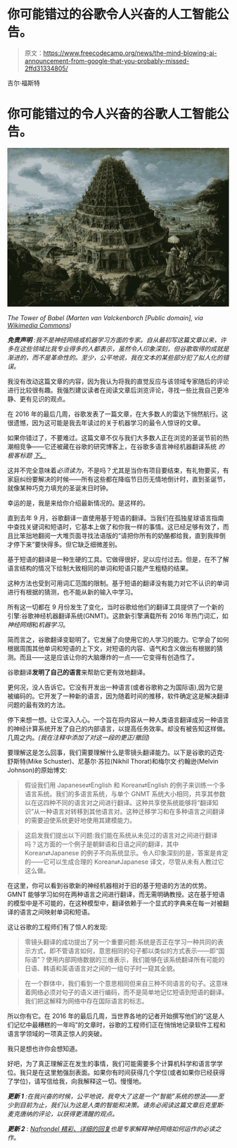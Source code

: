 # 你可能错过的谷歌令人兴奋的人工智能公告。

> 原文：<https://www.freecodecamp.org/news/the-mind-blowing-ai-announcement-from-google-that-you-probably-missed-2ffd31334805/>

吉尔·福斯特

# 你可能错过的令人兴奋的谷歌人工智能公告。

![4SWZ0bC-UaBrJ00qPdvXN31mNuj34DxFz07F](img/56229a94f51e43807450a0b6d23f1e36.png)

*The Tower of Babel (Marten van Valckenborch [Public domain], via [Wikimedia Commons](https://commons.wikimedia.org/wiki/File%3AMarten_van_Valckenborch_the_Elder_-_The_Tower_of_Babel_-_Google_Art_Project.jpg))*

***免责声明*** *:我不是神经网络或机器学习方面的专家。自从最初写这篇文章以来，许多在这些领域比我专业得多的人都表示，虽然令人印象深刻，但谷歌取得的成就是渐进的，而不是革命性的。至少，公平地说，我在文本的某些部分犯了拟人化的错误。*

我没有改动这篇文章的内容，因为我认为将我的直觉反应与该领域专家随后的评论进行比较很有趣。我强烈建议读者在阅读文章后浏览评论，寻找一些比我自己更冷静、更有见识的观点。

在 2016 年的最后几周，谷歌发表了一篇文章，在大多数人的雷达下悄然航行。这很遗憾，因为这可能是我去年读过的关于机器学习的最令人惊讶的文章。

如果你错过了，不要难过。这篇文章不仅与我们大多数人正在浏览的圣诞节前的热潮相竞争——它还被藏在谷歌的研究博客上，在谷歌多语言神经机器翻译系统 *的极客标题 [*下。*](https://research.googleblog.com/2016/11/zero-shot-translation-with-googles.html)*

这并不完全意味着*必须读为*，不是吗？尤其是当你有项目要结束，有礼物要买，有家庭纠纷要解决的时候——所有这些都在降临节日历无情地倒计时，直到圣诞节，就像某种巧克力填充的圣诞末日时钟。

幸运的是，我是来给你介绍最新情况的。是这样的。

直到去年 9 月，谷歌翻译一直使用基于短语的翻译。当我们在孤独星球语言指南中查找关键词和短语时，它基本上做了和你我一样的事情。这已经足够有效了，而且比笨拙地翻阅一大堆页面寻找法语版的“请把你所有的奶酪都给我，直到我摔倒才停下来”要快得多。但它缺乏细微差别。

基于短语的翻译是一种生硬的工具。它做得很好，足以应付过去。但是，在不了解语言结构的情况下绘制大致相同的单词和短语只能产生粗糙的结果。

这种方法也受到可用词汇范围的限制。基于短语的翻译没有能力对它不认识的单词进行有根据的猜测，也不能从新的输入中学习。

所有这一切都在 9 月份发生了变化，当时谷歌给他们的翻译工具提供了一个新的引擎:谷歌神经机器翻译系统(GNMT)。这款新引擎满载所有 2016 年热门词汇，如*神经网络*和*机器学习*。

简而言之，谷歌翻译变聪明了。它发展了向使用它的人学习的能力。它学会了如何根据周围其他单词和短语的上下文，对短语的内容、语气和含义做出有根据的猜测。而且——这是应该让你的大脑爆炸的一点——它变得有创造性了。

谷歌翻译**发明了自己的语言**来帮助它更有效地翻译。

更何况，没人告诉它。它没有开发出一种语言(或者谷歌称之为国际语),因为它是被编码的。它开发了一种新的语言，因为随着时间的推移，软件确定这是解决翻译问题的最有效的方法。

停下来想一想。让它深入人心。一个旨在将内容从一种人类语言翻译成另一种语言的神经计算系统开发了自己的内部语言，以提高任务效率。却没有被告知这样做。几周之内。*(我在注释中添加了对这一段的更正/撤回)*

要理解这是怎么回事，我们需要理解什么是零镜头翻译能力。以下是谷歌的迈克·舒斯特(Mike Schuster)、尼基尔·苏拉(Nikhil Thorat)和梅尔文·约翰逊(Melvin Johnson)的原始博文:

> 假设我们用 Japanese⇄English 和 Korean⇄English 的例子来训练一个多语言系统。我们的多语言系统，与单个 GNMT 系统大小相同，共享其参数以在这四种不同的语言对之间进行翻译。这种共享使系统能够将“翻译知识”从一种语言对转移到其他语言对。这种迁移学习和在多种语言之间翻译的需要迫使系统更好地使用其建模能力。

> 这启发我们提出以下问题:我们能在系统从未见过的语言对之间进行翻译吗？这方面的一个例子是朝鲜语和日语之间的翻译，其中 Korean⇄Japanese 的例子不向系统显示。令人印象深刻的是，答案是肯定的——它可以生成合理的 Korean⇄Japanese 译文，尽管从未有人教过它这么做。

在这里，你可以看到谷歌新的神经机器相对于旧的基于短语的方法的优势。GMNT 能够学习如何在两种语言之间进行翻译，而无需明确教授。这在基于短语的模型中是不可能的，在这种模型中，翻译依赖于一个显式的字典来在每一对被翻译的语言之间映射单词和短语。

这让谷歌的工程师们有了惊人的发现:

> 零镜头翻译的成功提出了另一个重要问题:系统是否正在学习一种共同的表示方式，即不管语言如何，意思相同的句子都以类似的方式表示——即“国际语”？使用内部网络数据的三维表示，我们能够在该系统翻译所有可能的日语、韩语和英语语言对之间的一组句子时一窥其全貌。

> 在一个群体中，我们看到一个意思相同但来自三种不同语言的句子。这意味着网络必须对句子的语义进行编码，而不是简单地记忆短语到短语的翻译。我们把这解释为网络中存在国际语言的标志。

所以你有它。在 2016 年的最后几周，当世界各地的记者开始撰写他们的“这是人们记忆中最糟糕的一年吗”的文章时，谷歌的工程师们正在悄悄地记录软件工程和语言学领域的一项真正惊人的突破。

我只是想也许你会想知道。

好吧，为了真正理解正在发生的事情，我们可能需要多个计算机科学和语言学学位。我只是在这里勉强刮表面。如果你有时间获得几个学位(或者如果你已经获得了学位)，请写信给我，向我解释这一切。慢慢地。

***更新 1*** *:在我兴奋的时候，公平地说，我夸大了这是一个“智能”系统的想法——至少到目前为止，我们认为这是人类的智能和决策。请务必阅读这篇文章后克里斯·麦克唐纳的评论，以获得更清醒的观点。*

***更新 2*** *: [Nafrondel 精彩、详细的回复](https://medium.com/@nafrondel/you-requested-someone-with-a-degree-in-this-holds-up-hand-d4bf18e96ff?source=linkShare-36020d726097-1483995348)也是专家解释神经网络如何运作的必读之作。*